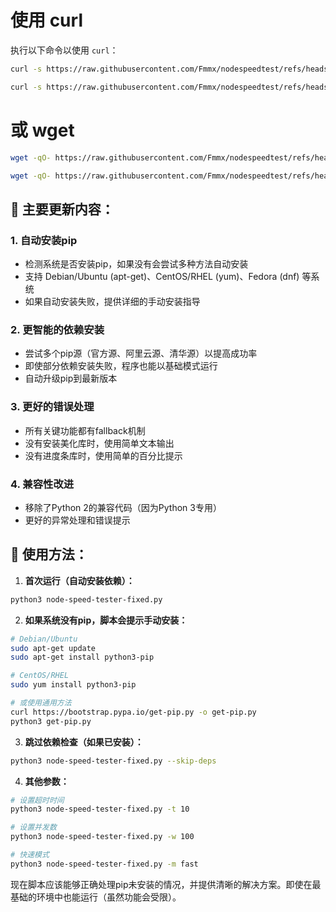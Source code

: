 # 使用 curl


执行以下命令以使用 `curl`：

```bash
curl -s https://raw.githubusercontent.com/Fmmx/nodespeedtest/refs/heads/main/node-speed-tester-fixed_v1.py | python3
```
```bash
curl -s https://raw.githubusercontent.com/Fmmx/nodespeedtest/refs/heads/main/node-speed-tester-fixed.py | python3
```

# 或 wget
```bash
wget -qO- https://raw.githubusercontent.com/Fmmx/nodespeedtest/refs/heads/main/node-speed-tester-fixed_v1.py | python3
```
```bash
wget -qO- https://raw.githubusercontent.com/Fmmx/nodespeedtest/refs/heads/main/node-speed-tester-fixed.py | python3
```

## 🔧 主要更新内容：

### 1. **自动安装pip** 
- 检测系统是否安装pip，如果没有会尝试多种方法自动安装
- 支持 Debian/Ubuntu (apt-get)、CentOS/RHEL (yum)、Fedora (dnf) 等系统
- 如果自动安装失败，提供详细的手动安装指导

### 2. **更智能的依赖安装**
- 尝试多个pip源（官方源、阿里云源、清华源）以提高成功率
- 即使部分依赖安装失败，程序也能以基础模式运行
- 自动升级pip到最新版本

### 3. **更好的错误处理**
- 所有关键功能都有fallback机制
- 没有安装美化库时，使用简单文本输出
- 没有进度条库时，使用简单的百分比提示

### 4. **兼容性改进**
- 移除了Python 2的兼容代码（因为Python 3专用）
- 更好的异常处理和错误提示

## 📝 使用方法：

1. **首次运行（自动安装依赖）：**
```bash
python3 node-speed-tester-fixed.py
```

2. **如果系统没有pip，脚本会提示手动安装：**
```bash
# Debian/Ubuntu
sudo apt-get update
sudo apt-get install python3-pip

# CentOS/RHEL
sudo yum install python3-pip

# 或使用通用方法
curl https://bootstrap.pypa.io/get-pip.py -o get-pip.py
python3 get-pip.py
```

3. **跳过依赖检查（如果已安装）：**
```bash
python3 node-speed-tester-fixed.py --skip-deps
```

4. **其他参数：**
```bash
# 设置超时时间
python3 node-speed-tester-fixed.py -t 10

# 设置并发数
python3 node-speed-tester-fixed.py -w 100

# 快速模式
python3 node-speed-tester-fixed.py -m fast
```

现在脚本应该能够正确处理pip未安装的情况，并提供清晰的解决方案。即使在最基础的环境中也能运行（虽然功能会受限）。
